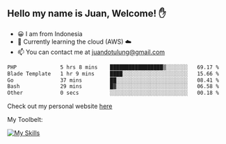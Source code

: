 ## Hello my name is Juan, Welcome! ✋

- 😀 I am from Indonesia
- 📖 Currently learning the cloud (AWS) ☁️
- 📫 You can contact me at juandotulung@gmail.com

<!--START_SECTION:waka-->

```txt
PHP              5 hrs 8 mins    █████████████████▒░░░░░░░   69.17 %
Blade Template   1 hr 9 mins     ████░░░░░░░░░░░░░░░░░░░░░   15.66 %
Go               37 mins         ██░░░░░░░░░░░░░░░░░░░░░░░   08.41 %
Bash             29 mins         █▓░░░░░░░░░░░░░░░░░░░░░░░   06.58 %
Other            0 secs          ░░░░░░░░░░░░░░░░░░░░░░░░░   00.18 %
```

<!--END_SECTION:waka-->

Check out my personal website [here](https://juanchristian.com)

My Toolbelt:

[![My Skills](https://skillicons.dev/icons?i=go,js,ts,nodejs,express,react,nextjs,vue,tailwind,vite,html,css,python,php,aws,bash,linux,postgres,mysql,redis,kafka,docker,vercel,netlify,vscode,figma)](https://skillicons.dev)

